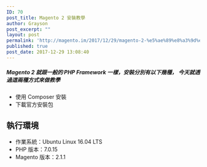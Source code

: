```yaml
---
ID: 70
post_title: Magento 2 安裝教學
author: Grayson
post_excerpt: ""
layout: post
permalink: 'http://magento.im/2017/12/29/magento-2-%e5%ae%89%e8%a3%9d%e6%95%99%e5%ad%b8/'
published: true
post_date: 2017-12-29 13:08:40
---
```

<h5>Magento 2 就跟一般的 PHP Framework 一樣，安裝分別有以下幾種， 今天就透過這兩種方式來做教學</h5>

<ul>
<li>使用 Composer 安裝</li>
<li>下載官方安裝包</li>
</ul>

<h2>執行環境</h2>

<ul>
<li>作業系統：Ubuntu Linux 16.04 LTS</li>
<li>PHP 版本：7.0.15</li>
<li>Magento 版本：2.1.1</li>
</ul>